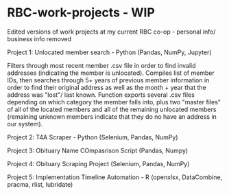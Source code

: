 # RBC-work-projects - WIP
Edited versions of work projects at my current RBC co-op - personal info/ business info removed


Project 1: Unlocated member search - Python (Pandas, NumPy, Jupyter)

Filters through most recent member .csv file in order to find invalid addresses (indicating the member is unlocated). Compiles list of member IDs, then searches through 5+ years of previous member information in order to find their original address as well as the month + year that the address was "lost"/ last known. Function exports several .csv files depending on which category the member falls into, plus two "master files" of all of the located members and all of the remaining unlocated members (remaining unknown members indicate that they do no have an address in our system).

Project 2: T4A Scraper - Python (Selenium, Pandas, NumPy)

Project 3: Obituary Name COmpasrison Script (Pandas, Numpy)

Project 4: Obituary Scraping Project (Selenium, Pandas, NumPy)

Project 5: Implementation Timeline Automation - R (openxlsx, DataCombine, pracma, rlist, lubridate)





